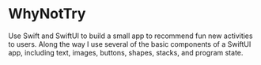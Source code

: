 # WhyNotTry
Use Swift and SwiftUI to build a small app to recommend fun new activities to users. Along the way I use several of the basic components of a SwiftUI app, including text, images, buttons, shapes, stacks, and program state.

